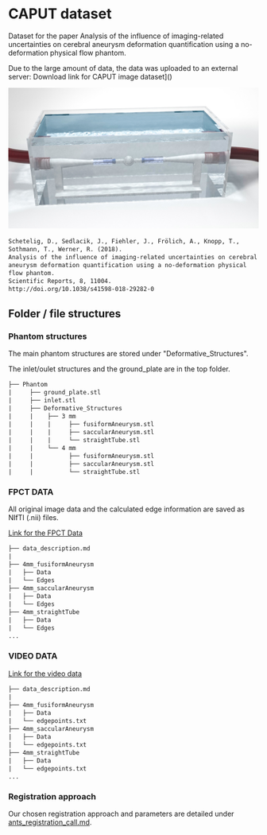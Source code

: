 # CAPUT dataset

Dataset for the paper Analysis of the influence of imaging-related uncertainties on cerebral aneurysm deformation quantification using a no-deformation physical flow phantom.

Due to the large amount of data, the data was uploaded to an external server: Download link for CAPUT image dataset]()

![](image.jpg)

```
Schetelig, D., Sedlacik, J., Fiehler, J., Frölich, A., Knopp, T., Sothmann, T., Werner, R. (2018).
Analysis of the influence of imaging-related uncertainties on cerebral aneurysm deformation quantification using a no-deformation physical flow phantom.
Scientific Reports, 8, 11004.
http://doi.org/10.1038/s41598-018-29282-0
```

## Folder / file structures

### Phantom structures

The main phantom structures are stored under "Deformative_Structures".

The inlet/oulet structures and the ground_plate are in the top folder.

```
├── Phantom
|     ├── ground_plate.stl
|     ├── inlet.stl
|     ├── Deformative_Structures
|     |    ├── 3 mm
|     |    |     ├── fusiformAneurysm.stl
|     |    |     ├── saccularAneurysm.stl
|     |    |     └── straightTube.stl
|     |    └── 4 mm
|     |          ├── fusiformAneurysm.stl
|     |          ├── saccularAneurysm.stl
|     |          └── straightTube.stl
```

### FPCT DATA

All original image data and the calculated edge information are saved as NIfTI (.nii) files.

[Link for the FPCT Data]()

```
├── data_description.md
|
├── 4mm_fusiformAneurysm
|   ├── Data
|   └── Edges
├── 4mm_saccularAneurysm
|   ├── Data
|   └── Edges
├── 4mm_straightTube
|   ├── Data
|   └── Edges
...
```


### VIDEO DATA

[Link for the video data]()
```
├── data_description.md
|
├── 4mm_fusiformAneurysm
|   ├── Data
|   └── edgepoints.txt
├── 4mm_saccularAneurysm
|   ├── Data
|   └── edgepoints.txt
├── 4mm_straightTube
|   ├── Data
|   └── edgepoints.txt
...
```

### Registration approach

Our chosen registration approach and parameters are detailed under [ants_registration_call.md](ants_registration_call.md).
